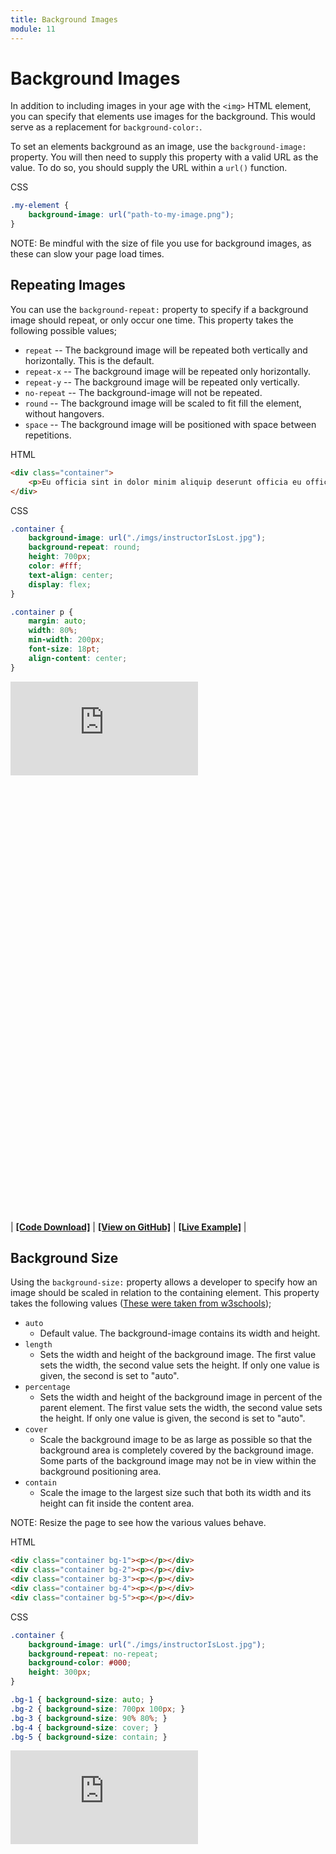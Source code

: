 ```yaml
---
title: Background Images
module: 11
---
```


# Background Images

In addition to including images in your age with the `<img>` HTML element, you can specify that elements use images for the background. This would serve as a replacement for `background-color:`.

To set an elements background as an image, use the `background-image:` property. You will then need to supply this property with a valid URL as the value. To do so, you should supply the URL within a `url()` function.

<div id="code-heading">CSS</div>

```css
.my-element {
    background-image: url("path-to-my-image.png");
}
```

NOTE: Be mindful with the size of file you use for background images, as these can slow your page load times.

## Repeating Images

You can use the `background-repeat:` property to specify if a background image should repeat, or only occur one time. This property takes the following possible values;

- `repeat` -- The background image will be repeated both vertically and horizontally. This is the default.
- `repeat-x` -- The background image will be repeated only horizontally.
- `repeat-y` -- The background image will be repeated only vertically.
- `no-repeat` -- The background-image will not be repeated.
- `round` -- The background image will be scaled to fit fill the element, without hangovers.
- `space` -- The background image will be positioned with space between repetitions.

<div id="code-heading">HTML</div>

```html
<div class="container">
    <p>Eu officia sint in dolor minim aliquip deserunt officia eu officia. Magna eiusmod qui consectetur dolore deserunt ea amet Lorem amet labore in amet id occaecat. Esse dolor reprehenderit laboris occaecat voluptate laborum aute magna fugiat tempor cillum aute quis sit ipsum. Proident ullamco magna ullamco velit adipisicing aliquip elit. Occaecat consectetur duis deserunt sint elit cupidatat id sit consectetur eu. Ad excepteur nisi fugiat incididunt do pariatur voluptate pariatur aute irure ea veniam consectetur amet.</p>
</div>
```


<div id="code-ruler"></div>
<div id="code-heading">CSS</div>

```css
.container {
    background-image: url("./imgs/instructorIsLost.jpg");
    background-repeat: round;
    height: 700px;
    color: #fff;
    text-align: center;
    display: flex;
}

.container p {
    margin: auto;
    width: 80%;
    min-width: 200px;
    font-size: 18pt;
    align-content: center;
}
```

<div class="displayed_code_example">
    <div class="embed-responsive" style="padding-bottom:700px;"><iframe class="embed-responsive-item" src="https://montana-media-arts.github.io/341-work/lectureCode/11/bg-image-01/" frameborder="0" allowfullscreen></iframe></div>
</div>

| [**[Code Download]**](https://github.com/Montana-Media-Arts/341-work/raw/master/lectureCode/11/bg-image-01/bg-image-01.zip) | [**[View on GitHub]**](https://github.com/Montana-Media-Arts/341-work/raw/master/lectureCode/11/bg-image-01/) | [**[Live Example]**](https://montana-media-arts.github.io/341-work/lectureCode/11/bg-image-01/) |

## Background Size

Using the `background-size:` property allows a developer to specify how an image should be scaled in relation to the containing element. This property takes the following values ([These were taken from w3schools](https://www.w3schools.com/cssref/css3_pr_background-size.asp));

- `auto`
    - Default value. The background-image contains its width and height.
- `length`
    - Sets the width and height of the background image. The first value sets the width, the second value sets the height. If only one value is given, the second is set to "auto".
- `percentage`
    - Sets the width and height of the background image in percent of the parent element. The first value sets the width, the second value sets the height. If only one value is given, the second is set to "auto".
- `cover`
    - Scale the background image to be as large as possible so that the background area is completely covered by the background image. Some parts of the background image may not be in view within the background positioning area.
- `contain`
    - Scale the image to the largest size such that both its width and its height can fit inside the content area.

NOTE: Resize the page to see how the various values behave.

<div id="code-heading">HTML</div>

```html
<div class="container bg-1"><p></p></div>
<div class="container bg-2"><p></p></div>
<div class="container bg-3"><p></p></div>
<div class="container bg-4"><p></p></div>
<div class="container bg-5"><p></p></div>
```


<div id="code-ruler"></div>
<div id="code-heading">CSS</div>

```css
.container {
    background-image: url("./imgs/instructorIsLost.jpg");
    background-repeat: no-repeat;
    background-color: #000;
    height: 300px;
}

.bg-1 { background-size: auto; }
.bg-2 { background-size: 700px 100px; }
.bg-3 { background-size: 90% 80%; }
.bg-4 { background-size: cover; }
.bg-5 { background-size: contain; }
```

<div class="displayed_code_example">
    <div class="embed-responsive" style="padding-bottom:1600px"><iframe class="embed-responsive-item" src="https://montana-media-arts.github.io/341-work/lectureCode/11/bg-image-04" frameborder="0" allowfullscreen></iframe></div>
</div>



## Background Position

You can use the `background-position:` property to specify where an image should be placed in relationship to the elements.

If the image is smaller than the element, then it will be positioned where you tell it.

If the image is larger than the element, then this property is used to specify the anchor point of the image in the element.

This property takes the following values;

- `left top`
- `left center`
- `left bottom`
- `center top`
- `center center`
- `center bottom`
- `right top`
- `right center`
- `right bottom`

<div id="code-heading">CSS</div>

```css
.container {
    background-image: url("./imgs/instructorIsLost.jpg");
    background-repeat: no-repeat;
    background-position: right bottom;
    background-color: #000;
    height: 400px;
    color: #fff;
    text-align: center;
    display: flex;
}
```

<div class="displayed_code_example">
    <div class="embed-responsive" style="padding-bottom:80%"><iframe class="embed-responsive-item" src="https://montana-media-arts.github.io/341-work/lectureCode/11/bg-image-02/" frameborder="0" allowfullscreen></iframe></div>
</div>

| [**[Code Download]**](https://github.com/Montana-Media-Arts/341-work/raw/master/lectureCode/11/bg-image-02/bg-image-02.zip) | [**[View on GitHub]**](https://github.com/Montana-Media-Arts/341-work/raw/master/lectureCode/11/bg-image-02/) | [**[Live Example]**](https://montana-media-arts.github.io/341-work/lectureCode/11/bg-image-02/) |


## Background Attachment

The `background-attachment:` property specifies to a browser whether a background image is "scrollable" or "fixed" in relation to the page.

Per the [MDN](https://developer.mozilla.org/en-US/docs/Web/CSS/background-attachment), this property takes three possible values;

- `fixed`
    - This keyword means that the background is fixed with regard to the viewport. Even if an element has a scrolling mechanism, a ‘fixed’ background doesn't move with the element.
- `local`
    - This keyword means that the background is fixed with regard to the element's contents: if the element has a scrolling mechanism, the background scrolls with the element's contents, and the background painting area and background positioning area are relative to the scrollable area of the element rather than to the border framing them.
- `scroll`
    - This keyword means that the background is fixed with regard to the element itself and does not scroll with its contents. (It is effectively attached to the element's border.) (This is the default value.)
